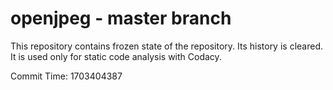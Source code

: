 # openjpeg - master branch

This repository contains frozen state of the repository.
Its history is cleared. It is used only for static code
analysis with Codacy.

Commit Time: 1703404387